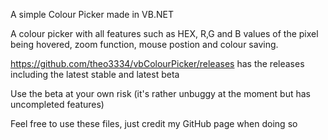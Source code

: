 A simple Colour Picker made in VB.NET

A colour picker with all features such as HEX, R,G and B values of the pixel being hovered, zoom function, mouse postion and colour saving.

https://github.com/theo3334/vbColourPicker/releases has the releases including the latest stable and latest beta

Use the beta at your own risk (it's rather unbuggy at the moment but has uncompleted features)

Feel free to use these files, just credit my GitHub page when doing so
